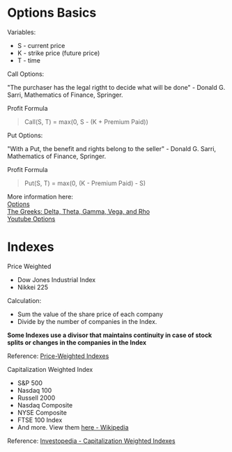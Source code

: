 # Options Basics  

Variables:  
- S - current price  
- K - strike price (future price)  
- T - time 

Call Options:  

"The purchaser has the legal rigtht to decide what will be done" - Donald G. Sarri, Mathematics of Finance, Springer.   

Profit Formula  
> Call(S, T) = max(0, S - (K + Premium Paid))    

Put Options:  

"With a Put, the benefit and rights belong to the seller" - Donald G. Sarri, Mathematics of
Finance, Springer.  

Profit Formula  
> Put(S, T) = max(0, (K - Premium Paid) - S)  

More information here:  
[Options](https://www.investopedia.com/options-basics-tutorial-4583012)  
[The Greeks: Delta, Theta, Gamma, Vega, and Rho](https://www.investopedia.com/terms/g/greeks.asp)  
[Youtube Options](https://www.youtube.com/watch?v=SD7sw0bf1ms)    

# Indexes  
Price Weighted   
- Dow Jones Industrial Index  
- Nikkei 225  

Calculation:  
- Sum the value of the share price of each company  
- Divide by the number of companies in the Index.   

**Some Indexes use a divisor that maintains continuity in case of stock splits or
changes in the companies in the Index**  

Reference: [Price-Weighted Indexes](https://www.investopedia.com/terms/p/priceweightedindex.asp)  

Capitalization Weighted Index    
- S&P 500    
- Nasdaq 100  
- Russell 2000  
- Nasdaq Composite  
- NYSE Composite  
- FTSE 100 Index  
- And more. View them [here - Wikipedia](https://en.wikipedia.org/wiki/Capitalization-weighted_index)  

Reference: [Investopedia - Capitalization Weighted Indexes](https://www.investopedia.com/terms/c/capitalizationweightedindex.asp)
